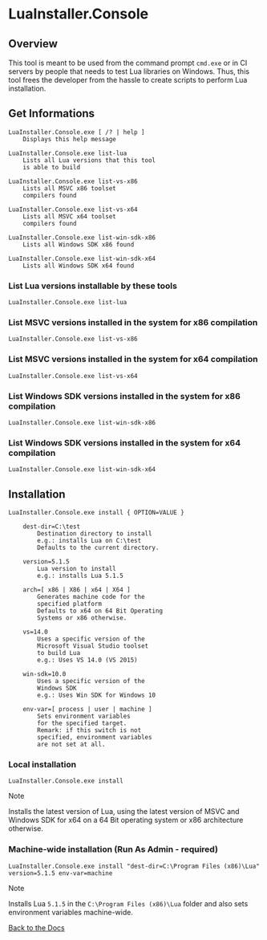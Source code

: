 ﻿# LuaInstaller.Console

## Overview

This tool is meant to be used from the command prompt ```cmd.exe``` or in CI servers by people that needs to test Lua libraries on Windows. Thus, this tool frees the developer from the hassle to create scripts to perform Lua installation.

## Get Informations

```
LuaInstaller.Console.exe [ /? | help ]
    Displays this help message

LuaInstaller.Console.exe list-lua
    Lists all Lua versions that this tool
    is able to build

LuaInstaller.Console.exe list-vs-x86
    Lists all MSVC x86 toolset
    compilers found

LuaInstaller.Console.exe list-vs-x64
    Lists all MSVC x64 toolset
    compilers found

LuaInstaller.Console.exe list-win-sdk-x86
    Lists all Windows SDK x86 found

LuaInstaller.Console.exe list-win-sdk-x64
    Lists all Windows SDK x64 found
```

### List Lua versions installable by these tools

```
LuaInstaller.Console.exe list-lua
```

### List MSVC versions installed in the system for x86 compilation

```
LuaInstaller.Console.exe list-vs-x86
```

### List MSVC versions installed in the system for x64 compilation

```
LuaInstaller.Console.exe list-vs-x64
```

### List Windows SDK versions installed in the system for x86 compilation

```
LuaInstaller.Console.exe list-win-sdk-x86
```

### List Windows SDK versions installed in the system for x64 compilation

```
LuaInstaller.Console.exe list-win-sdk-x64
```

## Installation

```
LuaInstaller.Console.exe install { OPTION=VALUE }

    dest-dir=C:\test
        Destination directory to install
        e.g.: installs Lua on C:\test
        Defaults to the current directory.
        
    version=5.1.5
        Lua version to install
        e.g.: installs Lua 5.1.5

    arch=[ x86 | X86 | x64 | X64 ]
        Generates machine code for the
        specified platform
        Defaults to x64 on 64 Bit Operating
        Systems or x86 otherwise.

    vs=14.0
        Uses a specific version of the
        Microsoft Visual Studio toolset
        to build Lua
        e.g.: Uses VS 14.0 (VS 2015)

    win-sdk=10.0
        Uses a specific version of the
        Windows SDK
        e.g.: Uses Win SDK for Windows 10

    env-var=[ process | user | machine ]
        Sets environment variables
        for the specified target.
        Remark: if this switch is not
        specified, environment variables
        are not set at all.
```

### Local installation

```
LuaInstaller.Console.exe install
```

> [!NOTE]
> 
> Installs the latest version of Lua, using the latest version of MSVC and Windows SDK for x64 on a 64 Bit operating system or x86 architecture otherwise.

### Machine-wide installation (Run As Admin - required)

```
LuaInstaller.Console.exe install "dest-dir=C:\Program Files (x86)\Lua" version=5.1.5 env-var=machine
```

> [!NOTE]
> 
> Installs Lua ```5.1.5``` in the ```C:\Program Files (x86)\Lua``` folder and also sets environment variables
machine-wide.

[Back to the Docs](../docs/README.md)